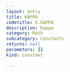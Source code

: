 ```yaml
---
layout: entry
title: KAPPA
codetitle: b.KAPPA
description: Kappa
category: Math
subcategory: Constants
returns: null
parameters: []
kind: constant

---
```

